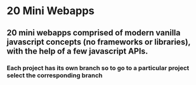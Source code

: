 # 20 Mini Webapps
## 20 mini webapps comprised of modern vanilla javascript concepts (no frameworks or libraries), with the help of a few javascript APIs.
### Each project has its own branch so to go to a particular project select the corresponding branch
